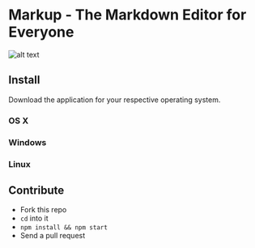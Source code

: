 # Markup - The Markdown Editor for Everyone

 ![alt text][screenshot]

 [screenshot]: https://github.com/timurtu/markup/res/screenshot.jpg "Markup Screenshot"

## Install

Download the application for your respective operating system.

### OS X

### Windows

### Linux

## Contribute

- Fork this repo
- `cd` into it
- `npm install && npm start`
- Send a pull request
